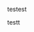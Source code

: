 <!--
 * @Author: joyce
 * @Date: 2021-03-14 20:54:50
 * @LastEditTime: 2021-03-14 21:53:02
 * @LastEditors: Please set LastEditors
 * @Description:: 
-->
 testest
 
 testt
